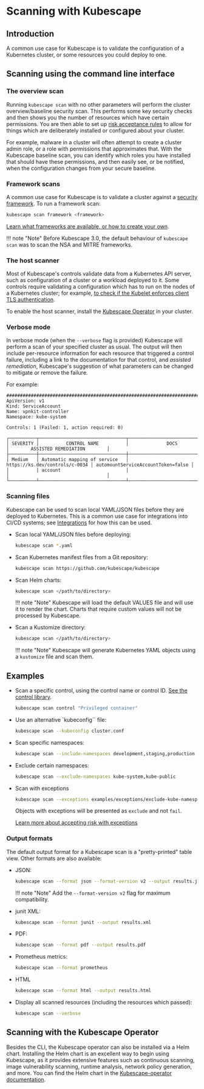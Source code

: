 # Scanning with Kubescape

## Introduction

A common use case for Kubescape is to validate the configuration of a Kubernetes cluster, or some resources you could deploy to one.

## Scanning using the command line interface

### The overview scan

Running `kubescape scan` with no other parameters will perform the cluster overview/baseline security scan.  This performs some key security checks and then shows you the number of resources which have certain permissions. You are then able to set up [risk acceptance rules](accepting-risk.md) to allow for things which are deliberately installed or configured about your cluster.

For example, malware in a cluster will often attempt to create a cluster admin role, or a role with permissions that approximates that.  With the Kubescape baseline scan, you can identify which roles you have installed that should have these permissions, and then easily see, or be notified, when the configuration changes from your secure baseline.

### Framework scans

A common use case for Kubescape is to validate a cluster against a [security framework](frameworks-and-controls/index.md). To run a framework scan:

```sh
kubescape scan framework <framework>
```

[Learn what frameworks are available, or how to create your own](frameworks-and-controls/index.md).

!!! note "Note"
    Before Kubescape 3.0, the default behaviour of `kubescape scan` was to scan the NSA and MITRE frameworks.

### The host scanner

Most of Kubescape's controls validate data from a Kubernetes API server, such as configuration of a cluster or a workload deployed to it.  Some controls require validating a configuration which has to run on the nodes of a Kubernetes cluster; for example, [to check if the Kubelet enforces client TLS authentication](controls/c-0070.md).

To enable the host scanner, install the [Kubescape Operator](install-operator.md) in your cluster.

### Verbose mode

In verbose mode (when the `--verbose` flag is provided) Kubescape will perform a scan of your specified cluster as usual. The output will then include per-resource information for each resource that triggered a control failure, including a link to the documentation for that control, and *assisted remediation*, Kubescape's suggestion of what parameters can be changed to mitigate or remove the failure.

For example:

```
################################################################################
ApiVersion: v1
Kind: ServiceAccount
Name: vpnkit-controller
Namespace: kube-system

Controls: 1 (Failed: 1, action required: 0)

┌──────────┬────────────────────────────────┬────────────────────────────────┬────────────────────────────────────┐
│ SEVERITY │          CONTROL NAME          │              DOCS              │        ASSISTED REMEDIATION        │
├──────────┼────────────────────────────────┼────────────────────────────────┼────────────────────────────────────┤
│ Medium   │ Automatic mapping of service   │ https://ks.dev/controls/c-0034 │ automountServiceAccountToken=false │
│          │ account                        │                                │                                    │
└──────────┴────────────────────────────────┴────────────────────────────────┴────────────────────────────────────┘
```

### Scanning files

Kubescape can be used to scan local YAML/JSON files before they are deployed to Kubernetes. This is a common use case for integrations into CI/CD systems; see [Integrations](integrations/index.md) for how this can be used.

* Scan local YAML/JSON files before deploying:
    ```sh
    kubescape scan *.yaml
    ```

* Scan Kubernetes manifest files from a Git repository:

    ```sh
    kubescape scan https://github.com/kubescape/kubescape
    ```

* Scan Helm charts:

    ```sh
    kubescape scan </path/to/directory>
    ```

    !!! note "Note"
        Kubescape will load the default VALUES file and will use it to render the chart.
        Charts that require custom values will not be processed by Kubescape.




    

* Scan a Kustomize directory:

    ```sh
    kubescape scan </path/to/directory>
    ```

    !!! note "Note"
        Kubescape will generate Kubernetes YAML objects using a `kustomize` file and scan them.

## Examples

* Scan a specific control, using the control name or control ID. [See the control library](controls/index.md).

    ```sh
    kubescape scan control "Privileged container"
    ```

* Use an alternative `kubeconfig`` file:

    ```sh
    kubescape scan --kubeconfig cluster.conf
    ```

* Scan specific namespaces:

    ```sh
    kubescape scan --include-namespaces development,staging,production
    ```

* Exclude certain namespaces:

    ```sh
    kubescape scan --exclude-namespaces kube-system,kube-public
    ```

* Scan with exceptions

    ```sh
    kubescape scan --exceptions examples/exceptions/exclude-kube-namespaces.json
    ```

    Objects with exceptions will be presented as `exclude` and not `fail`.

    [Learn more about accepting risk with exceptions](accepting-risk.md)

### Output formats

The default output format for a Kubescape scan is a "pretty-printed" table view.  Other formats are also available:

* JSON:

    ```sh
    kubescape scan --format json --format-version v2 --output results.json
    ```

    !!! note "Note"
        Add the `--format-version v2` flag for maximum compatibility.

* junit XML: 

    ```sh
    kubescape scan --format junit --output results.xml
    ```

* PDF:

    ```sh
    kubescape scan --format pdf --output results.pdf
    ```

* Prometheus metrics:

    ```sh
    kubescape scan --format prometheus
    ```

* HTML

    ```sh
    kubescape scan --format html --output results.html
    ```

* Display all scanned resources (including the resources which passed):

    ```sh
    kubescape scan --verbose
    ```

## Scanning with the Kubescape Operator

Besides the CLI, the Kubescape operator can also be installed via a Helm chart. Installing the Helm chart is an excellent way to begin using Kubescape, as it provides extensive features such as continuous scanning, image vulnerability scanning, runtime analysis, network policy generation, and more. You can find the Helm chart in the [Kubescape-operator documentation](../docs/install-operator.md).
